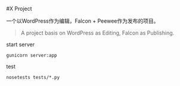 #X Project

一个以WordPress作为编辑，Falcon + Peewee作为发布的项目。

> A project basis on WordPress as Editing, Falcon as Publishing.

start server
    
    gunicorn server:app
    
test
    
    nosetests tests/*.py